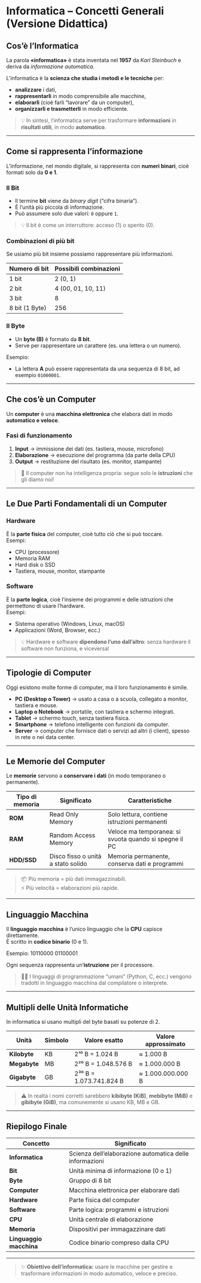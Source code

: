 # Informatica – Concetti Generali (Versione Didattica)

## Cos’è l’Informatica

La parola **«informatica»** è stata inventata nel **1957** da *Karl Steinbuch* e deriva da *informazione automatica*.

L’informatica è la **scienza che studia i metodi e le tecniche** per:

- **analizzare** i dati,
- **rappresentarli** in modo comprensibile alle macchine,
- **elaborarli** (cioè farli “lavorare” da un computer),
- **organizzarli e trasmetterli** in modo efficiente.

> 💡 In sintesi, l’informatica serve per trasformare **informazioni** in **risultati utili**, in modo **automatico**.

---

## Come si rappresenta l’informazione

L’informazione, nel mondo digitale, si rappresenta con **numeri binari**, cioè formati solo da **0 e 1**.

### Il Bit

- Il termine **bit** viene da *binary digit* (“cifra binaria”).
- È l’unità più piccola di informazione.
- Può assumere solo due valori: `0` oppure `1`.

> 💡 Il bit è come un interruttore: acceso (1) o spento (0).

### Combinazioni di più bit

Se usiamo più bit insieme possiamo rappresentare più informazioni.

| Numero di bit | Possibili combinazioni |
|----------------|------------------------|
| 1 bit | 2 (0, 1) |
| 2 bit | 4 (00, 01, 10, 11) |
| 3 bit | 8 |
| 8 bit (1 Byte) | 256 |

### Il Byte

- Un **byte (B)** è formato da **8 bit**.
- Serve per rappresentare un carattere (es. una lettera o un numero).

Esempio:

- La lettera **A** può essere rappresentata da una sequenza di 8 bit, ad esempio `01000001`.

---

## Che cos’è un Computer

Un **computer** è una **macchina elettronica** che elabora dati in modo **automatico e veloce**.

### Fasi di funzionamento

1. **Input** → immissione dei dati (es. tastiera, mouse, microfono)  
2. **Elaborazione** → esecuzione del programma (da parte della CPU)  
3. **Output** → restituzione del risultato (es. monitor, stampante)

> 🧠 Il computer non ha intelligenza propria: segue solo le **istruzioni** che gli diamo noi!

---

## Le Due Parti Fondamentali di un Computer

### Hardware

È la **parte fisica** del computer, cioè tutto ciò che si può toccare.  
Esempi:

- CPU (processore)
- Memoria RAM
- Hard disk o SSD
- Tastiera, mouse, monitor, stampante

### Software

È la **parte logica**, cioè l’insieme dei programmi e delle istruzioni che permettono di usare l’hardware.  
Esempi:

- Sistema operativo (Windows, Linux, macOS)
- Applicazioni (Word, Browser, ecc.)

> 💡 Hardware e software **dipendono l’uno dall’altro**: senza hardware il software non funziona, e viceversa!

---

## Tipologie di Computer

Oggi esistono molte forme di computer, ma il loro funzionamento è simile.

- **PC (Desktop o Tower)** → usato a casa o a scuola, collegato a monitor, tastiera e mouse.  
- **Laptop o Notebook** → portatile, con tastiera e schermo integrati.  
- **Tablet** → schermo touch, senza tastiera fisica.  
- **Smartphone** → telefono intelligente con funzioni da computer.  
- **Server** → computer che fornisce dati o servizi ad altri (i client), spesso in rete o nei data center.

---

## Le Memorie del Computer

Le **memorie** servono a **conservare i dati** (in modo temporaneo o permanente).

| Tipo di memoria | Significato | Caratteristiche |
|------------------|-------------|------------------|
| **ROM** | Read Only Memory | Solo lettura, contiene istruzioni permanenti |
| **RAM** | Random Access Memory | Veloce ma temporanea: si svuota quando si spegne il PC |
| **HDD/SSD** | Disco fisso o unità a stato solido | Memoria permanente, conserva dati e programmi |

> 📦 Più memoria = più dati immagazzinabili.  
> ⚡ Più velocità = elaborazioni più rapide.

---

## Linguaggio Macchina

Il **linguaggio macchina** è l’unico linguaggio che la **CPU** capisce direttamente.  
È scritto in **codice binario** (0 e 1).

Esempio: 10110000 01100001

Ogni sequenza rappresenta un’**istruzione** per il processore.

> 👨‍💻 I linguaggi di programmazione “umani” (Python, C, ecc.) vengono tradotti in linguaggio macchina dal compilatore o interprete.

---

## Multipli delle Unità Informatiche

In informatica si usano multipli del byte basati su potenze di 2.

| Unità | Simbolo | Valore esatto | Valore approssimato |
|--------|----------|---------------|----------------------|
| **Kilobyte** | KB | 2¹⁰ B = 1.024 B | ≈ 1.000 B |
| **Megabyte** | MB | 2²⁰ B = 1.048.576 B | ≈ 1.000.000 B |
| **Gigabyte** | GB | 2³⁰ B = 1.073.741.824 B | ≈ 1.000.000.000 B |

> ⚠️ In realtà i nomi corretti sarebbero **kibibyte (KiB)**, **mebibyte (MiB)** e **gibibyte (GiB)**, ma comunemente si usano KB, MB e GB.

---

## Riepilogo Finale

| Concetto | Significato |
|-----------|-------------|
| **Informatica** | Scienza dell’elaborazione automatica delle informazioni |
| **Bit** | Unità minima di informazione (0 o 1) |
| **Byte** | Gruppo di 8 bit |
| **Computer** | Macchina elettronica per elaborare dati |
| **Hardware** | Parte fisica del computer |
| **Software** | Parte logica: programmi e istruzioni |
| **CPU** | Unità centrale di elaborazione |
| **Memoria** | Dispositivi per immagazzinare dati |
| **Linguaggio macchina** | Codice binario compreso dalla CPU |

---

> ✨ **Obiettivo dell’informatica:** usare le macchine per gestire e trasformare informazioni in modo automatico, veloce e preciso.
